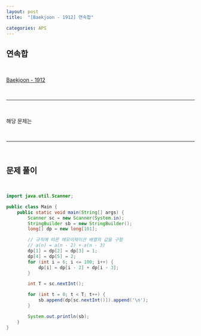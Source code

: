 ```yaml
---
layout: post
title:  "[Baekjoon - 1912] 연속합"

categories: APS
---
```


## 연속합

<br>

[Baekjoon - 1912](https://www.acmicpc.net/problem/1912)

<br>

***

<br>

해당 문제는 

<br>

***

<br>

## 문제 풀이

<br>

```java
import java.util.Scanner;

public class Main {
    public static void main(String[] args) {
        Scanner sc = new Scanner(System.in);
        StringBuilder sb = new StringBuilder();
        long[] dp = new long[101];

        // 규칙에 따른 메모이제이션 배열의 값을 구함
        // a(n) = a(n - 2) + a(n - 3)
        dp[1] = dp[2] = dp[3] = 1;
        dp[4] = dp[5] = 2;
        for (int i = 6; i <= 100; i++) {
            dp[i] = dp[i - 2] + dp[i - 3];
        }

        int T = sc.nextInt();

        for (int t = 0; t < T; t++) {
            sb.append(dp[sc.nextInt()]).append('\n');
        }

        System.out.println(sb);
    }
}
```